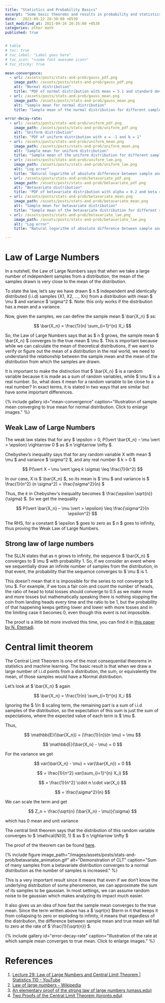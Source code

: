 ```yaml
---
title: "Statistics and Probability Basics"
excerpt: "Some basic theorems and results in probability and statistics that form the basis for many concepts in machine learning."
date:   2021-09-22 20:30:00 +0530
last_modified_at: 2021-09-24 20:35:00 +0530
categories: other math
published: true


# table
# toc: true
# toc_label: "Label goes here"
# toc_icon: "<some font awesome icon>"
# toc_sticky: true

mean-convergence:
  - url: /assets/posts/stats-and-prob/gauss_pdf.png
    image_path: /assets/posts/stats-and-prob/gauss_pdf.png
    alt: "Normal distribution"
    title: "PDF of normal distribution with mean = 5.1 and standard deviation = 1.5"
  - url: /assets/posts/stats-and-prob/gauss_mean.png
    image_path: /assets/posts/stats-and-prob/gauss_mean.png
    alt: "Sample mean for normal distribution"
    title: "Sample mean of the normal distribution for different sample sizes"

error-decay-rate:
  - url: /assets/posts/stats-and-prob/uniform_pdf.png
    image_path: /assets/posts/stats-and-prob/uniform_pdf.png
    alt: "Uniform distribution"
    title: "PDF of uniform distribution with a = -1 and b = 1"
  - url: /assets/posts/stats-and-prob/uniform_mean.png
    image_path: /assets/posts/stats-and-prob/uniform_mean.png
    alt: "Sample mean for uniform distribution"
    title: "Sample mean of the uniform distribution for different sample sizes"
  - url: /assets/posts/stats-and-prob/uniform_lae.png
    image_path: /assets/posts/stats-and-prob/uniform_lae.png
    alt: "Log error"
    title: "Natural logarithm of absolute difference between sample and true mean for the normal distribution"
  - url: /assets/posts/stats-and-prob/betavariate_pdf.png
    image_path: /assets/posts/stats-and-prob/betavariate_pdf.png
    alt: "Betavariate distribution"
    title: "PDF of betavariate distribution with alpha = 0.2 and beta = 0.3"
  - url: /assets/posts/stats-and-prob/betavariate_mean.png
    image_path: /assets/posts/stats-and-prob/betavariate_mean.png
    alt: "Sample mean for betavariate distribution"
    title: "Sample mean of the betavariate distribution for different sample sizes"
  - url: /assets/posts/stats-and-prob/betavariate_lae.png
    image_path: /assets/posts/stats-and-prob/betavariate_lae.png
    alt: "Log error"
    title: "Natural logarithm of absolute difference between sample and true mean for the betavariate distribution"

---
```


# Law of Large Numbers

In a nutshell, the Law of Large Numbers says that when we take a large number of independent samples from a distribution, the mean of the samples drawn is very close to the mean of the distribution.

To state the law, let’s say we have drawn $ n $ independent and identically distributed (i.i.d) samples \{X1, X2, …, Xn\} from a distribution with mean $ \mu $ and variance $ \sigma^2 $. Note: this only works if the distribution has a mean and a variance.

Now, given the samples, we can define the sample mean $ \bar{X_n} $ as:

$$ \bar{X_n} = \frac{1}{n} \sum_{i=1}^{n} X_i $$

So, the Law of Large Numbers says that as $ n $ grows, the sample mean $ \bar{X_n} $ converges to the true mean $ \mu $. This is important because while we can calculate the mean of theoretical distributions, if we want to verify or figure out the mean of a distribution in the real world, we need to understand the relationship between the sample mean and the mean of the distribution from which the samples are drawn.

It is important to make the distinction that $ \bar{X_n} $ is a random variable because it is made as a sum of random variables, while $ \mu $ is a real number. So, what does it mean for a random variable to be close to a real number? In exact terms, it is stated in two ways that are similar but have some important differences.

{% include gallery id="mean-convergence" caption="Illustration of sample mean converging to true mean for normal distribution. Click to enlarge images." %}

## Weak Law of Large Numbers

The weak law states that for any $ \epsilon > 0, P(\vert \bar{X_n} – \mu \vert > \epsilon) \rightarrow 0 $ as $ n \rightarrow \infty $. 

Chebyshev’s inequality says that for any random variable X with mean $ \mu $ and variance $ \sigma^2 $, and any real number $ k > 0 $

$$  P(\vert X – \mu \vert \geq k \sigma) \leq \frac{1}{k^2} $$


In our case, X is $ \bar{X_n} $, so its mean is $ \mu $ and variance is $ \frac{1}{n^2} (n \sigma^2) = \frac{\sigma^2}{n} $

Thus, the $k$ in Chebyshev's inequality becomes $ \frac{\epsilon \sqrt{n}}{\sigma} $. So we get the inequality

$$ P(\vert \bar{X_n} – \mu \vert > \epsilon) \leq \frac{\sigma^2}{n \epsilon^2} $$

The RHS, for a constant $ \epsilon $ goes to zero as $ n $ goes to infinity, thus proving the Weak Law of Large Numbers.


## Strong law of large numbers

The SLLN states that as n grows to infinity, the sequence $ \bar{X_n} $ converges to $ \mu $ with probability 1. So, if we consider an event where we sequentially draw an infinite number of samples from the distribution, in that event, the probability that the sequence converges to $ \mu $ is 1.

This doesn’t mean that it is impossible for the series to not converge to $ \mu $. For example, if we toss a fair coin and count the number of heads, the ratio of head to total tosses should converge to 0.5 as we make more and more tosses but mathematically speaking there is nothing stopping the coin from landing heads every time and the ratio to be 1, but the probability of that happening keeps getting lower and lower with more tosses and in the limiting case it becomes 0, even though this event is not impossible.

The proof is a little bit more involved this time, you can find it in [this paper by N. Etemadi](https://people.math.umass.edu/~yaoli/ptrl.pdf).


# Central limit theorem

The Central Limit Theorem is one of the most consequential theorems in statistics and machine learning. The basic result is that when we draw a large number of i.i.d points from a distribution, the sum, or equivalently the mean, of those samples would have a Normal distribution.

Let’s look at $ \bar{X_n} $ again

$$ \bar{X_n} = \frac{1}{n} \sum_{i=1}^{n} X_i $$

Ignoring the $ 1/n $ scaling term, the remaining part is a sum of i.i.d samples of the distribution, so the expectation of this sum is just the sum of expectations, where the expected value of each term is $ \mu $.

Thus,

$$ \mathbb{E}(\bar{X_n}) = (\frac{1}{n})(n \mu) = \mu $$

$$ \mathbb{E}(\bar{X_n} - \mu) = 0 $$

For the variance we get

$$ var(\bar{X_n} - \mu) = var(\bar{X_n}) + 0 $$

$$ = \frac{1}{n^2} var(\sum_{i=1}^{n} X_i) $$

$$ = \frac{1}{n^2} \cdot n \cdot var(X_i) $$

$$ = \frac{\sigma^2}{n} $$

We can scale the term and get

$$ Z_n = \frac{\sqrt{n} (\bar{X_n} - \mu)}{\sigma}  $$

which has 0 mean and unit variance

The central limit theorem says that the distribution of this random variable converges to $ \mathcal{N}(0, 1) $ as $ n \rightarrow \infty $

The proof of the theorem can be found [here](https://www.cs.toronto.edu/~yuvalf/CLT.pdf).

{% include figure image_path="/images/assets/posts/stats-and-prob/betavariate_animation.gif" alt="Demonstration of CLT" caption="Sum of many samples from a betavariate distribution converges to a normal distribution as the number of samples is increased." %}


This is a very important result since it means that even if we don’t know the underlying distribution of some phenomenon, we can approximate the sum of its samples to be gaussian. In most settings, we can assume random noise to be gaussian which makes analyzing its impact much easier.

It also gives us an idea of how fast the sample mean converges to the true mean. Since the term written above has a $ \sqrt{n} $term in it that keeps it from collapsing to zero or exploding to infinity, it means that regardless of the distribution, the difference between sample mean and true mean will fall to zero at the rate of $ \frac{1}{\sqrt{n}} $.

{% include gallery id="error-decay-rate" caption="Illustration of the rate at which sample mean converges to true mean. Click to enlarge images." %}


# References

1. [Lecture 29: Law of Large Numbers and Central Limit Theorem \| Statistics 110 - YouTube](https://www.youtube.com/watch?v=OprNqnHsVIA&ab_channel=HarvardUniversity)
2. [Law of large numbers - Wikipedia](https://en.wikipedia.org/wiki/Law_of_large_numbers)
3. [An elementary proof of the strong law of large numbers (umass.edu)](https://people.math.umass.edu/~yaoli/ptrl.pdf)
4. [Two Proofs of the Central Limit Theorem (toronto.edu)](https://www.cs.toronto.edu/~yuvalf/CLT.pdf)